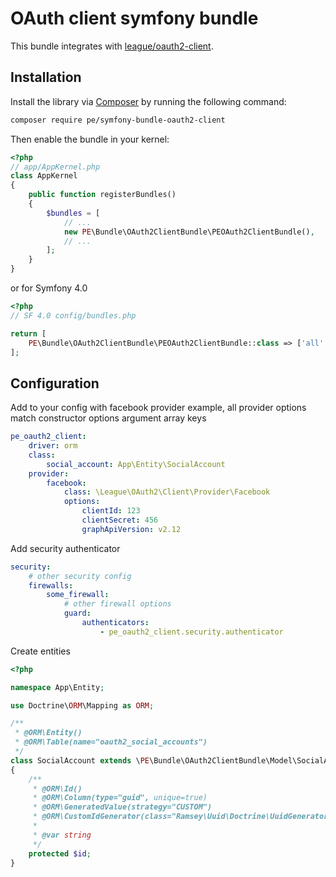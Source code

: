 # OAuth client symfony bundle
This bundle integrates with [league/oauth2-client](http://oauth2-client.thephpleague.com/).

## Installation
Install the library via [Composer](https://getcomposer.org/) by
running the following command:
```bash
composer require pe/symfony-bundle-oauth2-client
```
Then enable the bundle in your kernel:
```php
<?php
// app/AppKernel.php
class AppKernel
{
    public function registerBundles()
    {
        $bundles = [
            // ...
            new PE\Bundle\OAuth2ClientBundle\PEOAuth2ClientBundle(),
            // ...
        ];
    }
}
```
or for Symfony 4.0
```php
<?php
// SF 4.0 config/bundles.php

return [
    PE\Bundle\OAuth2ClientBundle\PEOAuth2ClientBundle::class => ['all' => true],
];
```
## Configuration
Add to your config with facebook provider example, all provider options match constructor options argument array keys
```yaml
pe_oauth2_client:
    driver: orm
    class:
        social_account: App\Entity\SocialAccount
    provider:
        facebook:
            class: \League\OAuth2\Client\Provider\Facebook
            options:
                clientId: 123
                clientSecret: 456
                graphApiVersion: v2.12
```
Add security authenticator
```yaml
security:
    # other security config
    firewalls:
        some_firewall:
            # other firewall options
            guard:
                authenticators:
                    - pe_oauth2_client.security.authenticator
```
Create entities
```php
<?php

namespace App\Entity;

use Doctrine\ORM\Mapping as ORM;

/**
 * @ORM\Entity()
 * @ORM\Table(name="oauth2_social_accounts")
 */
class SocialAccount extends \PE\Bundle\OAuth2ClientBundle\Model\SocialAccount
{
    /**
     * @ORM\Id()
     * @ORM\Column(type="guid", unique=true)
     * @ORM\GeneratedValue(strategy="CUSTOM")
     * @ORM\CustomIdGenerator(class="Ramsey\Uuid\Doctrine\UuidGenerator")
     *
     * @var string
     */
    protected $id;
}
